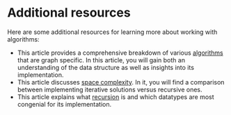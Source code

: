# Additional resources

Here are some additional resources for learning more about working with algorithms:

- This article provides a comprehensive breakdown of various [algorithms](https://networkx.org/documentation/stable/reference/algorithms/index.html) that are graph specific. In this article, you will gain both an understanding of the data structure as well as insights into its implementation.
- This article discusses [space complexity](https://algodaily.com/lessons/understanding-space-complexity). In it, you will find a comparison between implementing iterative solutions versus recursive ones.
- This article explains what [recursion](https://web.mit.edu/6.031/www/fa20/classes/16-recursive-data-types/) is and which datatypes are most congenial for its implementation.
